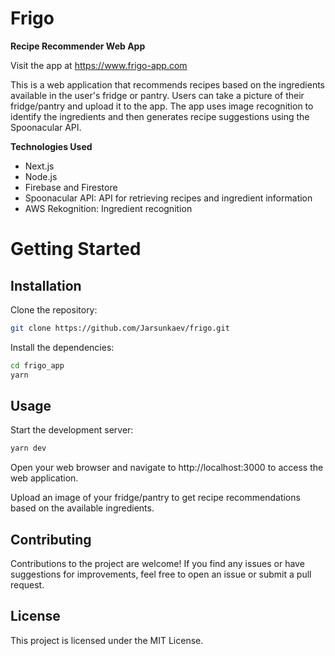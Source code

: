 # Frigo

**Recipe Recommender Web App**

Visit the app at https://www.frigo-app.com

This is a web application that recommends recipes based on the ingredients available in the user's fridge or pantry. Users can take a picture of their fridge/pantry and upload it to the app. The app uses image recognition to identify the ingredients and then generates recipe suggestions using the Spoonacular API.

**Technologies Used**
- Next.js
- Node.js
- Firebase and Firestore
- Spoonacular API: API for retrieving recipes and ingredient information
- AWS Rekognition: Ingredient recognition


# Getting Started
## Installation
Clone the repository:

```bash
git clone https://github.com/Jarsunkaev/frigo.git
```
Install the dependencies:

```bash
cd frigo_app
yarn
```

## Usage
Start the development server:


```bash
yarn dev
```
Open your web browser and navigate to http://localhost:3000 to access the web application.

Upload an image of your fridge/pantry to get recipe recommendations based on the available ingredients.

## Contributing
Contributions to the project are welcome! If you find any issues or have suggestions for improvements, feel free to open an issue or submit a pull request.

## License
This project is licensed under the MIT License.
